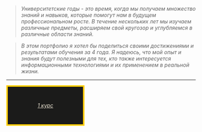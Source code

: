 >*Университетские годы - это время, когда мы получаем множество знаний и навыков, которые помогут нам в будущем профессиональном росте. В течение нескольких лет мы изучаем различные предметы, расширяем свой кругозор и углубляемся в различные области знаний.*

>*В этом портфолио я хотел бы поделиться своими достижениями и результатами обучения за 4 года. Я надеюсь, что мой опыт и знания будут полезными для тех, кто также интересуется информационными технологиями и их применением в реальной жизни.*
_____________

<a href="#" style="background-color: #1b1b1a; color: #f0e8d6; border: 4px solid #ffcd00; display: inline-block; width: 200px; height: 100px; text-align: center; line-height: 100px; font-style: italic;"> 1 курс </a>
